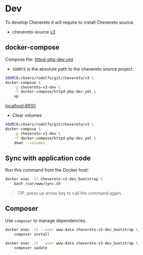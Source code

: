 # Dev

To develop Chevereto it will require to install Chevereto source.

* chevereto-source [v3](https://github.com/chevereto/v3)

## docker-compose

Compose file: [httpd-php-dev.yml](docker-compose/httpd-php-dev.yml)

* `SOURCE` is the absolute path to the chevereto source project.

```sh
SOURCE=/Users/rodolfo/git/chevereto/v3 \
docker-compose \
    -p chevereto-v3-dev \
    -f docker-compose/httpd-php-dev.yml \
    up
```

[localhost:8930](http://localhost:8930)

* Clear volumes

```sh
SOURCE=/Users/rodolfo/git/chevereto/v3 \
docker-compose \
    -p chevereto-v3-dev \
    -f docker-compose/httpd-php-dev.yml \
    down --volumes
```

## Sync with application code

Run this command from the Docker host:

```sh
docker exec -it chevereto-v3-dev_bootstrap \
    bash /var/www/sync.sh
```

> TIP: press up arrow key to call the command again.

## Composer

Use `composer` to manage dependencies.

```sh
docker exec -it --user www-data chevereto-v3-dev_bootstrap \
    composer install
```

```sh
docker exec -it --user www-data chevereto-v3-dev_bootstrap \
    composer update
```
